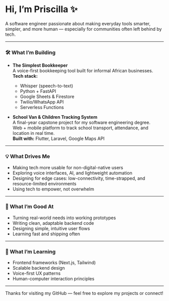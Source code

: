 # Hi, I’m Priscilla ✨  
A software engineer passionate about making everyday tools smarter, simpler, and more human — especially for communities often left behind by tech.

---

### 🛠️ What I’m Building

- **The Simplest Bookkeeper**  
  A voice-first bookkeeping tool built for informal African businesses.  
  **Tech stack:**  
  - Whisper (speech-to-text)  
  - Python + FastAPI  
  - Google Sheets & Firestore  
  - Twilio/WhatsApp API  
  - Serverless Functions

- **School Van & Children Tracking System**  
  A final-year capstone project for my software engineering degree.  
  Web + mobile platform to track school transport, attendance, and location in real time.  
  **Built with:** Flutter, Laravel, Google Maps API

---

### 💡 What Drives Me

- Making tech more usable for non-digital-native users  
- Exploring voice interfaces, AI, and lightweight automation  
- Designing for edge cases: low-connectivity, time-strapped, and resource-limited environments  
- Using tech to empower, not overwhelm

---

### 🧰 What I’m Good At

- Turning real-world needs into working prototypes  
- Writing clean, adaptable backend code  
- Designing simple, intuitive user flows  
- Learning fast and shipping often

---

### 🌱 What I’m Learning

- Frontend frameworks (Next.js, Tailwind)  
- Scalable backend design  
- Voice-first UX patterns  
- Human-computer interaction principles

---

Thanks for visiting my GitHub — feel free to explore my projects or connect!
